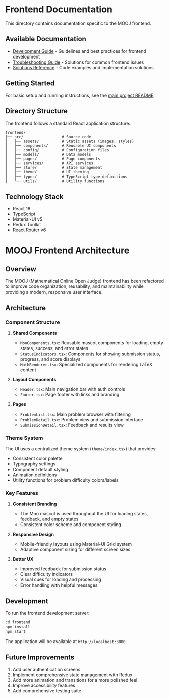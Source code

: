 # Frontend Documentation

This directory contains documentation specific to the MOOJ frontend.

## Available Documentation

- [Development Guide](DEVELOPMENT.md) - Guidelines and best practices for frontend development
- [Troubleshooting Guide](TROUBLESHOOTING.md) - Solutions for common frontend issues
- [Solutions Reference](SOLUTIONS.md) - Code examples and implementation solutions

## Getting Started

For basic setup and running instructions, see the [main project README](../../README.md).

## Directory Structure

The frontend follows a standard React application structure:

```
frontend/
├── src/                 # Source code
│   ├── assets/          # Static assets (images, styles)
│   ├── components/      # Reusable UI components
│   ├── config/          # Configuration files
│   ├── models/          # Data models
│   ├── pages/           # Page components
│   ├── services/        # API services
│   ├── store/           # State management
│   ├── theme/           # UI theming
│   ├── types/           # TypeScript type definitions
│   └── utils/           # Utility functions
```

## Technology Stack

- React 18
- TypeScript
- Material-UI v5
- Redux Toolkit
- React Router v6

# MOOJ Frontend Architecture

## Overview

The MOOJ (Mathematical Online Open Judge) frontend has been refactored to improve code organization, reusability, and maintainability while providing a modern, responsive user interface.

## Architecture

### Component Structure

1. **Shared Components**
   - `MooComponents.tsx`: Reusable mascot components for loading, empty states, success, and error states
   - `StatusIndicators.tsx`: Components for showing submission status, progress, and score displays
   - `MathRenderer.tsx`: Specialized components for rendering LaTeX content

2. **Layout Components**
   - `Header.tsx`: Main navigation bar with auth controls
   - `Footer.tsx`: Page footer with links and branding

3. **Pages**
   - `ProblemList.tsx`: Main problem browser with filtering
   - `ProblemDetail.tsx`: Problem view and submission interface
   - `SubmissionDetail.tsx`: Feedback and results view

### Theme System

The UI uses a centralized theme system (`theme/index.tsx`) that provides:
- Consistent color palette
- Typography settings
- Component default styling
- Animation definitions
- Utility functions for problem difficulty colors/labels

### Key Features

1. **Consistent Branding**
   - The Moo mascot is used throughout the UI for loading states, feedback, and empty states
   - Consistent color scheme and component styling

2. **Responsive Design**
   - Mobile-friendly layouts using Material-UI Grid system
   - Adaptive component sizing for different screen sizes

3. **Better UX**
   - Improved feedback for submission status
   - Clear difficulty indicators
   - Visual cues for loading and processing
   - Error handling with helpful messages

## Development

To run the frontend development server:

```bash
cd frontend
npm install
npm start
```

The application will be available at `http://localhost:3000`.

## Future Improvements

1. Add user authentication screens
2. Implement comprehensive state management with Redux
3. Add more animation and transitions for a more polished feel
4. Improve accessibility features
5. Add comprehensive testing suite 